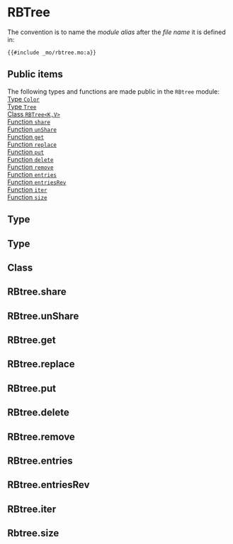 # RBTree
The convention is to name the *module alias* after the *file name* it is defined in:

```motoko
{{#include _mo/rbtree.mo:a}}
```

## Public items
The following types and functions are made public in the `RBtree` module:   
[Type `Color`](#type)  
[Type `Tree`](#type)   
[Class `RBTree<K,V>`](#class)  
[Function `share`](#rbtreeshare)  
[Function `unShare`](#rbtreeunshare)  
[Function `get`](#rbtreeget)  
[Function `replace`](#rbtreereplace)  
[Function `put`](#rbtreeput)  
[Function `delete`](#rbtreedelete)  
[Function `remove`](#rbtreeremove)  
[Function `entries`](#rbtreeentries)  
[Function `entriesRev`](#rbtreeentriesrev)  
[Function `iter`](#rbtreeiter)  
[Function `size`](#rbtreesize)  


## Type


## Type


## Class


## RBtree.share


## RBtree.unShare


## RBtree.get


## RBtree.replace 


## RBtree.put 


## RBtree.delete


## RBtree.remove


## RBtree.entries


## RBtree.entriesRev


## RBtree.iter


## Rbtree.size






